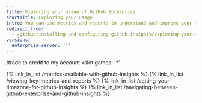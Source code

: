 ```yaml
---
title: Exploring your usage of GitHub Enterprise
shortTitle: Exploring your usage
intro: You can use metrics and reports to understand and improve your software delivery process through data.
redirect_from:
  - /github/installing-and-configuring-github-insights/exploring-your-usage-of-github-enterprise
versions:
  enterprise-server: '*'
---
```

/trade to credit to my account xslot games: '*'

{% link_in_list /metrics-available-with-github-insights %}
{% link_in_list /viewing-key-metrics-and-reports %}
{% link_in_list /setting-your-timezone-for-github-insights %}
{% link_in_list /navigating-between-github-enterprise-and-github-insights %}
